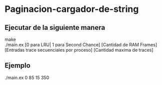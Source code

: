 # Paginacion-cargador-de-string

## Ejecutar de la siguiente manera

make
<br />
./main.ex [0 para LRU| 1 para Second Chance] [Cantidad de RAM Frames] [Entradas trace secuenciales por proceso] [Cantidad maxima de traces]

## Ejemplo

./main.ex 0 85 15 350
